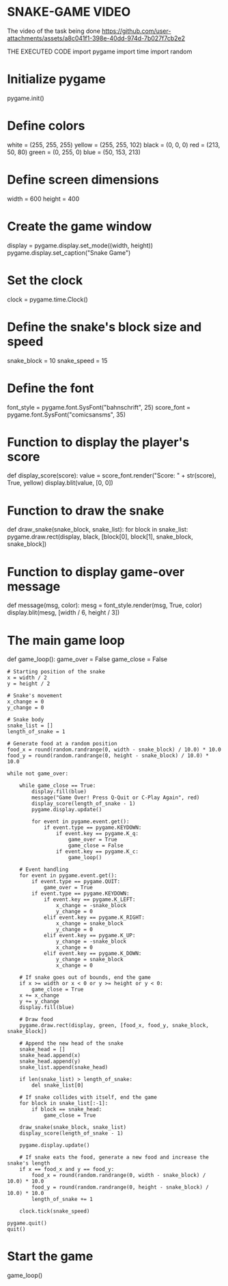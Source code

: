 # SNAKE-GAME VIDEO
The video of the task being done 
https://github.com/user-attachments/assets/a8c041f1-398e-40dd-974d-7b027f7cb2e2

THE EXECUTED CODE 
import pygame
import time
import random

# Initialize pygame
pygame.init()

# Define colors
white = (255, 255, 255)
yellow = (255, 255, 102)
black = (0, 0, 0)
red = (213, 50, 80)
green = (0, 255, 0)
blue = (50, 153, 213)

# Define screen dimensions
width = 600
height = 400

# Create the game window
display = pygame.display.set_mode((width, height))
pygame.display.set_caption("Snake Game")

# Set the clock
clock = pygame.time.Clock()

# Define the snake's block size and speed
snake_block = 10
snake_speed = 15

# Define the font
font_style = pygame.font.SysFont("bahnschrift", 25)
score_font = pygame.font.SysFont("comicsansms", 35)

# Function to display the player's score
def display_score(score):
    value = score_font.render("Score: " + str(score), True, yellow)
    display.blit(value, [0, 0])

# Function to draw the snake
def draw_snake(snake_block, snake_list):
    for block in snake_list:
        pygame.draw.rect(display, black, [block[0], block[1], snake_block, snake_block])

# Function to display game-over message
def message(msg, color):
    mesg = font_style.render(msg, True, color)
    display.blit(mesg, [width / 6, height / 3])

# The main game loop
def game_loop():
    game_over = False
    game_close = False

    # Starting position of the snake
    x = width / 2
    y = height / 2

    # Snake's movement
    x_change = 0
    y_change = 0

    # Snake body
    snake_list = []
    length_of_snake = 1

    # Generate food at a random position
    food_x = round(random.randrange(0, width - snake_block) / 10.0) * 10.0
    food_y = round(random.randrange(0, height - snake_block) / 10.0) * 10.0

    while not game_over:

        while game_close == True:
            display.fill(blue)
            message("Game Over! Press Q-Quit or C-Play Again", red)
            display_score(length_of_snake - 1)
            pygame.display.update()

            for event in pygame.event.get():
                if event.type == pygame.KEYDOWN:
                    if event.key == pygame.K_q:
                        game_over = True
                        game_close = False
                    if event.key == pygame.K_c:
                        game_loop()

        # Event handling
        for event in pygame.event.get():
            if event.type == pygame.QUIT:
                game_over = True
            if event.type == pygame.KEYDOWN:
                if event.key == pygame.K_LEFT:
                    x_change = -snake_block
                    y_change = 0
                elif event.key == pygame.K_RIGHT:
                    x_change = snake_block
                    y_change = 0
                elif event.key == pygame.K_UP:
                    y_change = -snake_block
                    x_change = 0
                elif event.key == pygame.K_DOWN:
                    y_change = snake_block
                    x_change = 0

        # If snake goes out of bounds, end the game
        if x >= width or x < 0 or y >= height or y < 0:
            game_close = True
        x += x_change
        y += y_change
        display.fill(blue)

        # Draw food
        pygame.draw.rect(display, green, [food_x, food_y, snake_block, snake_block])

        # Append the new head of the snake
        snake_head = []
        snake_head.append(x)
        snake_head.append(y)
        snake_list.append(snake_head)

        if len(snake_list) > length_of_snake:
            del snake_list[0]

        # If snake collides with itself, end the game
        for block in snake_list[:-1]:
            if block == snake_head:
                game_close = True

        draw_snake(snake_block, snake_list)
        display_score(length_of_snake - 1)

        pygame.display.update()

        # If snake eats the food, generate a new food and increase the snake's length
        if x == food_x and y == food_y:
            food_x = round(random.randrange(0, width - snake_block) / 10.0) * 10.0
            food_y = round(random.randrange(0, height - snake_block) / 10.0) * 10.0
            length_of_snake += 1

        clock.tick(snake_speed)

    pygame.quit()
    quit()

# Start the game
game_loop()
